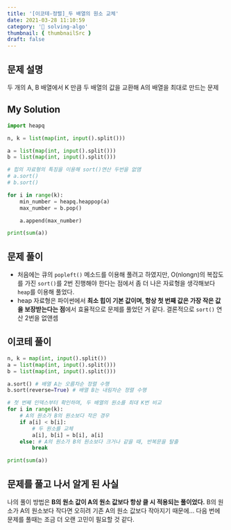 ```yaml
---
title: '[이코테-정렬]_두 배열의 원소 교체'
date: 2021-03-28 11:10:59
category: '💯 solving-algo'
thumbnail: { thumbnailSrc }
draft: false
---
```


## 문제 설명

두 개의 A, B 배열에서 K 만큼 두 배열의 값을 교환해 A의 배열을 최대로 만드는 문제

## My Solution

```python
import heapq

n, k = list(map(int, input().split()))

a = list(map(int, input().split()))
b = list(map(int, input().split()))

# 힙의 자료형의 특징을 이용해 sort()연산 두번을 없앰
# a.sort()
# b.sort()

for i in range(k):
    min_number = heapq.heappop(a)
    max_number = b.pop()

    a.append(max_number)

print(sum(a))
```

## 문제 풀이

- 처음에는 큐의 `popleft()` 메소드를 이용해 풀려고 하였지만, O(nlongn)의 복잡도를 가진 `sort()`를 2번 진행해야 한다는 점에서 좀 더 나은 자료형을 생각해보다 `heap`를 이용해 풀었다.
- heap 자료형은 파이썬에서 **최소 힙이 기본 값이며, 항상 첫 번째 값은 가장 작은 값을 보장받는다는 점**에서 효율적으로 문제를 풀었던 거 같다. 결론적으로 `sort()` 연산 2번을 없앤셈

## 이코테 풀이

```python
n, k = map(int, input().split())
a = list(map(int, input().split()))
b = list(map(int, input().split()))

a.sort() # 배열 A는 오름차순 정렬 수행
b.sort(reverse=True) # 배열 B는 내림차순 정렬 수행

# 첫 번째 인덱스부터 확인하며, 두 배열의 원소를 최대 K번 비교
for i in range(k):
    # A의 원소가 B의 원소보다 작은 경우
    if a[i] < b[i]:
        # 두 원소를 교체
        a[i], b[i] = b[i], a[i]
    else: # A의 원소가 B의 원소보다 크거나 같을 때, 반복문을 탈출
        break

print(sum(a))
```

## 문제를 풀고 나서 알게 된 사실

나의 풀이 방법은 **B의 원소 값이 A의 원소 값보다 항상 클 시 적용되는 풀이었다.** B의 원소가 A의 원소보다 작다면 오히려 기존 A의 원소 값보다 작아지기 때문에... 다음 번에 문제를 풀때는 조금 더 오랜 고민이 필요할 것 같다.
